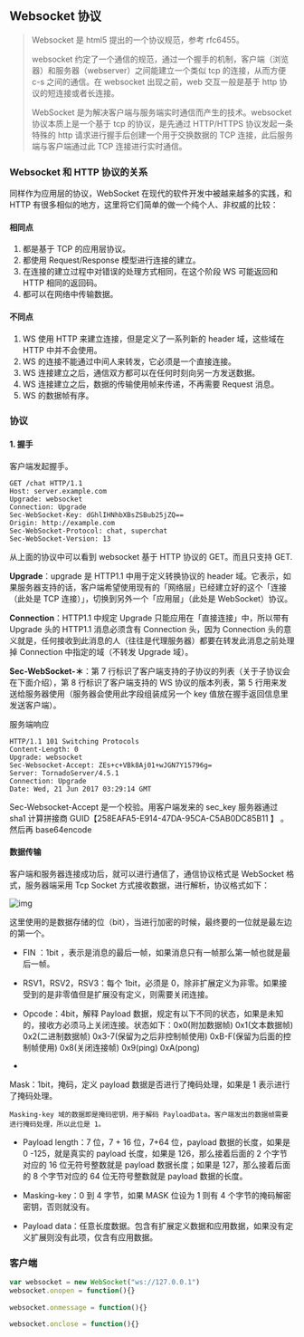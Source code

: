 ## Websocket 协议

> Websocket 是 html5 提出的一个协议规范，参考 rfc6455。
>
> websocket 约定了一个通信的规范，通过一个握手的机制，客户端（浏览器）和服务器（webserver）之间能建立一个类似 tcp 的连接，从而方便 c-s 之间的通信。在 websocket 出现之前，web 交互一般是基于 http 协议的短连接或者长连接。
>
> WebSocket 是为解决客户端与服务端实时通信而产生的技术。websocket 协议本质上是一个基于 tcp 的协议，是先通过 HTTP/HTTPS 协议发起一条特殊的 http 请求进行握手后创建一个用于交换数据的 TCP 连接，此后服务端与客户端通过此 TCP 连接进行实时通信。



### Websocket 和 HTTP 协议的关系

同样作为应用层的协议，WebSocket 在现代的软件开发中被越来越多的实践，和 HTTP 有很多相似的地方，这里将它们简单的做一个纯个人、非权威的比较：

#### 相同点

1. 都是基于 TCP 的应用层协议。
2. 都使用 Request/Response 模型进行连接的建立。
3. 在连接的建立过程中对错误的处理方式相同，在这个阶段 WS 可能返回和 HTTP 相同的返回码。
4. 都可以在网络中传输数据。

#### 不同点

1. WS 使用 HTTP 来建立连接，但是定义了一系列新的 header 域，这些域在 HTTP 中并不会使用。
2. WS 的连接不能通过中间人来转发，它必须是一个直接连接。
3. WS 连接建立之后，通信双方都可以在任何时刻向另一方发送数据。
4. WS 连接建立之后，数据的传输使用帧来传递，不再需要 Request 消息。
5. WS 的数据帧有序。



### 协议

#### 1. 握手

客户端发起握手。

```http
GET /chat HTTP/1.1
Host: server.example.com
Upgrade: websocket
Connection: Upgrade
Sec-WebSocket-Key: dGhlIHNhbXBsZSBub25jZQ==
Origin: http://example.com 
Sec-WebSocket-Protocol: chat, superchat
Sec-WebSocket-Version: 13
```

从上面的协议中可以看到 websocket 基于 HTTP 协议的 GET。而且只支持 GET.

**Upgrade**：upgrade 是 HTTP1.1 中用于定义转换协议的 header 域。它表示，如果服务器支持的话，客户端希望使用现有的「网络层」已经建立好的这个「连接（此处是 TCP 连接）」，切换到另外一个「应用层」（此处是 WebSocket）协议。 

**Connection**：HTTP1.1 中规定 Upgrade 只能应用在「直接连接」中，所以带有 Upgrade 头的 HTTP1.1 消息必须含有 Connection 头，因为 Connection 头的意义就是，任何接收到此消息的人（往往是代理服务器）都要在转发此消息之前处理掉 Connection 中指定的域（不转发 Upgrade 域）。 

**Sec-WebSocket-＊**：第 7 行标识了客户端支持的子协议的列表（关于子协议会在下面介绍），第 8 行标识了客户端支持的 WS 协议的版本列表，第 5 行用来发送给服务器使用（服务器会使用此字段组装成另一个 key 值放在握手返回信息里发送客户端）。 

服务端响应

```http
HTTP/1.1 101 Switching Protocols
Content-Length: 0
Upgrade: websocket
Sec-Websocket-Accept: ZEs+c+VBk8Aj01+wJGN7Y15796g=
Server: TornadoServer/4.5.1
Connection: Upgrade
Date: Wed, 21 Jun 2017 03:29:14 GMT
```

Sec-Websocket-Accept 是一个校验。用客户端发来的 sec_key 服务器通过 sha1 计算拼接商 GUID【258EAFA5-E914-47DA-95CA-C5AB0DC85B11 】 。然后再 base64encode 

#### 数据传输

客户端和服务器连接成功后，就可以进行通信了，通信协议格式是 WebSocket 格式，服务器端采用 Tcp Socket 方式接收数据，进行解析，协议格式如下：

![img](https://images2015.cnblogs.com/blog/827837/201604/827837-20160426152052033-1112357880.jpg)  

  这里使用的是数据存储的位（bit），当进行加密的时候，最终要的一位就是最左边的第一个。

- FIN ：1bit ，表示是消息的最后一帧，如果消息只有一帧那么第一帧也就是最后一帧。

- RSV1，RSV2，RSV3：每个 1bit，必须是 0，除非扩展定义为非零。如果接受到的是非零值但是扩展没有定义，则需要关闭连接。

- Opcode：4bit，解释 Payload 数据，规定有以下不同的状态，如果是未知的，接收方必须马上关闭连接。状态如下：0x0(附加数据帧)    0x1(文本数据帧)   0x2(二进制数据帧)    0x3-7(保留为之后非控制帧使用)  0xB-F(保留为后面的控制帧使用)    0x8(关闭连接帧)  0x9(ping)  0xA(pong)

-   

   Mask：1bit，掩码，定义 payload 数据是否进行了掩码处理，如果是 1 表示进行了掩码处理。

  ```
  Masking-key 域的数据即是掩码密钥，用于解码 PayloadData。客户端发出的数据帧需要进行掩码处理，所以此位是 1。
  ```

- Payload length：7 位，7 + 16 位，7+64 位，payload 数据的长度，如果是 0 -125，就是真实的 payload 长度，如果是 126，那么接着后面的 2 个字节对应的 16 位无符号整数就是 payload 数据长度；如果是 127，那么接着后面的 8 个字节对应的 64 位无符号整数就是 payload 数据的长度。

- Masking-key：0 到 4 字节，如果 MASK 位设为 1 则有 4 个字节的掩码解密密钥，否则就没有。

- Payload data：任意长度数据。包含有扩展定义数据和应用数据，如果没有定义扩展则没有此项，仅含有应用数据。

### 客户端

```js
var websocket = new WebSocket("ws://127.0.0.1")
websocket.onopen = function(){}
    
websocket.onmessage = function(){}

websocket.onclose = function(){}
```

